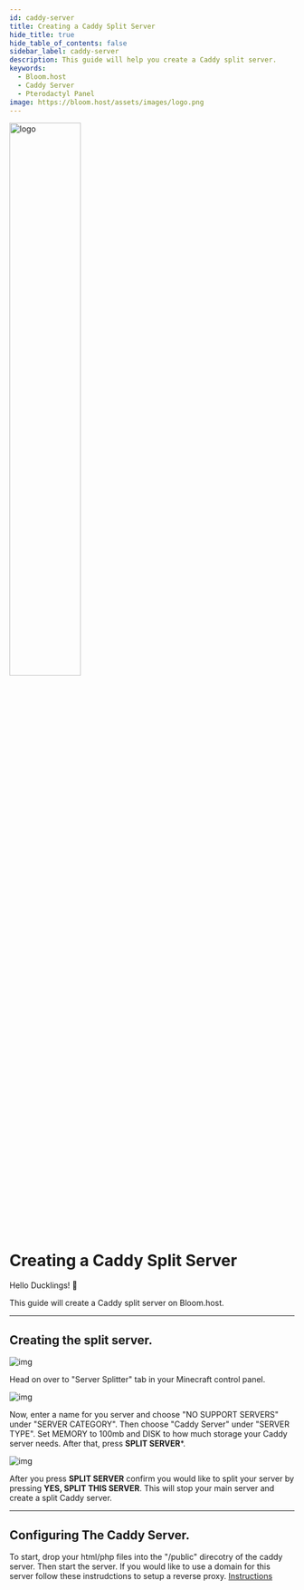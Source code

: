 ```yaml
---
id: caddy-server
title: Creating a Caddy Split Server
hide_title: true
hide_table_of_contents: false
sidebar_label: caddy-server
description: This guide will help you create a Caddy split server.
keywords:
  - Bloom.host
  - Caddy Server
  - Pterodactyl Panel
image: https://bloom.host/assets/images/logo.png
---
```


<div class="text--center">
<img src="https://bloom.host/logo-white.svg" alt="logo" height="50%" width="50%"/>
<h1>Creating a Caddy Split Server</h1>
</div>

Hello Ducklings! 👋

This guide will create a Caddy split server on Bloom.host.

---

## Creating the split server.

<div class="text--center">
<img src={require('../../static/imgs/extras/caddy_server/1.PNG').default} alt="img"/></div>

Head on over to "Server Splitter" tab in your Minecraft control panel.

<div class="text--center">
<img src={require('../../static/imgs/extras/caddy_server/2.PNG').default} alt="img"/></div>

Now, enter a name for you server and choose "NO SUPPORT SERVERS" under "SERVER CATEGORY". Then choose "Caddy Server" under "SERVER TYPE". Set MEMORY to 100mb and DISK to how much storage your Caddy server needs. After that, press **SPLIT SERVER***.
<div class="text--center">
<img src={require('../../static/imgs/extras/caddy_server/3.PNG').default} alt="img"/></div>

After you press **SPLIT SERVER** confirm you would like to split your server by pressing **YES, SPLIT THIS SERVER**. This will stop your main server and create a split Caddy server.

---

## Configuring The Caddy Server.

To start, drop your html/php files into the "/public" direcotry of the caddy server. Then start the server.
If you would like to use a domain for this server follow these instrudctions to setup a reverse proxy. [Instructions](https://docs.bloom.host/ports-and-proxies/)
